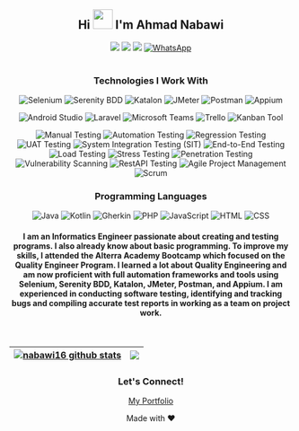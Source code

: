 <h2 align="center"> Hi
<img src="https://raw.githubusercontent.com/iampavangandhi/iampavangandhi/master/gifs/Hi.gif" width=35 />
 I'm Ahmad Nabawi
</h2>
  
<div align="center">
<a href="mailto:a.nabawi16@gmail.com"> <img src="http://img.shields.io/badge/-Gmail-D14836?style=flat&logo=gmail&logoColor=white" target="_blank"></a>
<a href="https://www.linkedin.com/in/ahmad-nabawi-2448341b4/"><img src="http://img.shields.io/badge/-LinkedIn-%230077B5.svg?style=flat&logo=linkedin&logoColor=white" target="_blank"></a>
<a href="https://t.me/Nabawi16"><img src="http://img.shields.io/badge/-Telegram-2CA5E0?style=flat&logo=telegram&logoColor=white" target="_blank"></a>
<a href="https://wa.me/6289661773995">
    <img src="https://img.shields.io/badge/-WhatsApp-25D366?style=flat&logo=whatsapp&logoColor=white" alt="WhatsApp" target="_blank">
  </a>
</div>
<br />

<!-- Teknologi -->
<h3 align="center">Technologies I Work With</h3>
<p align="center">
  <img src="https://img.shields.io/badge/-Selenium-%23FF4500?style=flat&logo=selenium&logoColor=white" alt="Selenium">
  <img src="https://img.shields.io/badge/-Serenity_BDD-%23118ADD?style=flat&logo=serenitybdd&logoColor=white" alt="Serenity BDD">
  <img src="https://img.shields.io/badge/-Katalon-%23404D59?style=flat&logo=katalon&logoColor=white" alt="Katalon">
  <img src="https://img.shields.io/badge/-JMeter-%23FF4500?style=flat&logo=apachejmeter&logoColor=white" alt="JMeter">
  <img src="https://img.shields.io/badge/-Postman-%23FF6C37?style=flat&logo=postman&logoColor=white" alt="Postman">
  <img src="https://img.shields.io/badge/-Appium-%2382C44D?style=flat&logo=appium&logoColor=white" alt="Appium">
</p>
<p align="center">
  <img src="https://img.shields.io/badge/-Android_Studio-%233DDC84?style=flat&logo=androidstudio&logoColor=white" alt="Android Studio">
  <img src="https://img.shields.io/badge/-Laravel-%23FF2D20?style=flat&logo=laravel&logoColor=white" alt="Laravel">
  <img src="https://img.shields.io/badge/-Microsoft_Teams-%236264A7?style=flat&logo=microsoftteams&logoColor=white" alt="Microsoft Teams">
  <img src="https://img.shields.io/badge/-Trello-%23026AA7?style=flat&logo=trello&logoColor=white" alt="Trello">
  <img src="https://img.shields.io/badge/-Kanban_Tool-%231F4F94?style=flat&logo=kanbantool&logoColor=white" alt="Kanban Tool">
</p>
<p align="center">
  <img src="https://img.shields.io/badge/-Manual_Testing-%230D47A1?style=flat" alt="Manual Testing">
  <img src="https://img.shields.io/badge/-Automation_Testing-%234CAF50?style=flat" alt="Automation Testing">
  <img src="https://img.shields.io/badge/-Regression_Testing-%23E91E63?style=flat" alt="Regression Testing">
  <img src="https://img.shields.io/badge/-UAT_Testing-%23FFC107?style=flat" alt="UAT Testing">
  <img src="https://img.shields.io/badge/-System_Integration_Testing-%23004D40?style=flat" alt="System Integration Testing (SIT)">
  <img src="https://img.shields.io/badge/-End_to_End_Testing-%233E2723?style=flat" alt="End-to-End Testing">
  <img src="https://img.shields.io/badge/-Load_Testing-%231A237E?style=flat" alt="Load Testing">
  <img src="https://img.shields.io/badge/-Stress_Testing-%23D32F2F?style=flat" alt="Stress Testing">
  <img src="https://img.shields.io/badge/-Penetration_Testing-%239C27B0?style=flat" alt="Penetration Testing">
  <img src="https://img.shields.io/badge/-Vulnerability_Scanning-%23FF5722?style=flat" alt="Vulnerability Scanning">
  <img src="https://img.shields.io/badge/-RestAPI_Testing-%23009688?style=flat" alt="RestAPI Testing">
  <img src="https://img.shields.io/badge/-Agile_Project_Management-%232C3E50?style=flat" alt="Agile Project Management">
  <img src="https://img.shields.io/badge/-Scrum-%23339933?style=flat" alt="Scrum">
</p>
<!-- Bahasa Pemrograman -->
<h3 align="center">Programming Languages</h3>
<p align="center">
  <img src="https://img.shields.io/badge/-Java-%23FF4500?style=flat&logo=java&logoColor=white" alt="Java">
  <img src="https://img.shields.io/badge/-Kotlin-%230095D5?style=flat&logo=kotlin&logoColor=white" alt="Kotlin">
  <img src="https://img.shields.io/badge/-Gherkin-%23007A74?style=flat" alt="Gherkin">
  <img src="https://img.shields.io/badge/-PHP-%23777BB4?style=flat&logo=php&logoColor=white" alt="PHP">
  <img src="https://img.shields.io/badge/-JavaScript-%23F7DF1E?style=flat&logo=javascript&logoColor=black" alt="JavaScript">
  <img src="https://img.shields.io/badge/-HTML-%23E34F26?style=flat&logo=html5&logoColor=white" alt="HTML">
  <img src="https://img.shields.io/badge/-CSS-%231572B6?style=flat&logo=css3&logoColor=white" alt="CSS">
</p>


<h4 align="center">I am an Informatics Engineer passionate about creating and testing programs. I also already know about basic programming. To improve my skills, I attended the Alterra Academy Bootcamp which focused on the Quality Engineer Program. I learned a lot about Quality Engineering and am now proficient with full automation frameworks and tools using Selenium, Serenity BDD, Katalon, JMeter, Postman, and Appium. I am experienced in conducting software testing, identifying and tracking bugs and compiling accurate test reports in working as a team on project work.
</h4>
<br/>

| <a href="https://github.com/nabawi16/github-readme-stats"><img align="center" src="https://github-readme-stats.vercel.app/api?username=nabawi16&show_icons=true&theme=tokyonight&locale=en" alt="nabawi16 github stats" /></a> | <a href="https://github.com/nabawi16/github-readme-stats"><img align="center" src="https://github-readme-stats.vercel.app/api/top-langs?username=nabawi16&show_icons=true&theme=tokyonight&locale=en&layout=compact" /></a> |
| ------------- | ------------- |

<!-- Contact and Follow -->
<h3 align="center">Let's Connect!</h3>
<p align="center">
  <a href="https://nabawi-portfolio.infinityfreeapp.com/?i=1" target="_blank">My Portfolio</a>
</p>

<!-- Footer -->
<p align="center">Made with ❤️</p>
